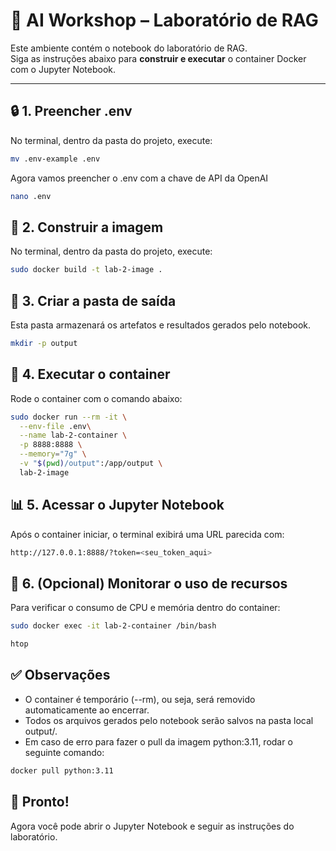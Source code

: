 # 🧠 AI Workshop – Laboratório de RAG

Este ambiente contém o notebook do laboratório de RAG.  
Siga as instruções abaixo para **construir e executar** o container Docker com o Jupyter Notebook.

---

## 🔒 1. Preencher .env

No terminal, dentro da pasta do projeto, execute:

```bash
mv .env-example .env
```

Agora vamos preencher o .env com a chave de API da OpenAI

```bash
nano .env
```


## 🧱 2. Construir a imagem

No terminal, dentro da pasta do projeto, execute:

```bash
sudo docker build -t lab-2-image .
```

## 📂 3. Criar a pasta de saída

Esta pasta armazenará os artefatos e resultados gerados pelo notebook.

```bash
mkdir -p output
```

## 🚀 4. Executar o container

Rode o container com o comando abaixo:

```bash
sudo docker run --rm -it \
  --env-file .env\
  --name lab-2-container \
  -p 8888:8888 \
  --memory="7g" \
  -v "$(pwd)/output":/app/output \
  lab-2-image
```

## 📊 5. Acessar o Jupyter Notebook

Após o container iniciar, o terminal exibirá uma URL parecida com:

```bash
http://127.0.0.1:8888/?token=<seu_token_aqui>
```

## 🧩 6. (Opcional) Monitorar o uso de recursos

Para verificar o consumo de CPU e memória dentro do container:

```bash
sudo docker exec -it lab-2-container /bin/bash
```

```bash
htop
```

## ✅ Observações

- O container é temporário (--rm), ou seja, será removido automaticamente ao encerrar.
- Todos os arquivos gerados pelo notebook serão salvos na pasta local output/.
- Em caso de erro para fazer o pull da imagem python:3.11, rodar o seguinte comando:

```bash
docker pull python:3.11
```


## 📘 Pronto!

Agora você pode abrir o Jupyter Notebook e seguir as instruções do laboratório.


